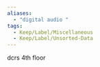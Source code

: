 ```yaml
---
aliases:
  - "digital audio "
tags:
  - Keep/Label/Miscellaneous
  - Keep/Label/Unsorted-Data
---
```


dcrs 4th floor 